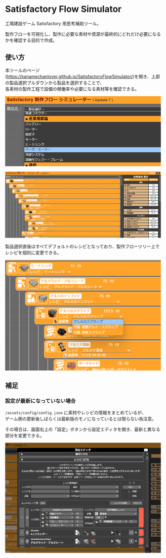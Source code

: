 # Satisfactory Flow Simulator

工場建設ゲーム Satisfactory 用思考補助ツール。

製作フローを可視化し、製作に必要な素材や資源が最終的にどれだけ必要になるかを確認する目的で作成。

## 使い方

本ツールのページ(https://kanamechanlover.github.io/SatisfactoryFlowSimulator/)を開き、上部の製品選択プルダウンから製品を選択することで、  
各素材の製作工程で設備の稼働率や必要になる素材等を確認できる。

![製品の選択](./designs/for_readme/selecting_product.png)

![製品の選択結果](./designs/for_readme/selected_product.png)

製品選択直後はすべてデフォルトのレシピとなっており、製作フローツリー上でレシピを個別に変更できる。

![レシピの選択](./designs/for_readme/selecting_recipe.png)


## 補足

### 設定が最新になっていない場合

`/assets/config/config.json` に素材やレシピの情報をまとめているが、  
ゲーム側の更新後しばらくは最新版のモノになっているとは限らない為注意。

その場合は、画面右上の「設定」ボタンから設定エディタを開き、最新と異なる部分を変更できる。

![設定エディタ](./designs/for_readme/config_editor.png)

